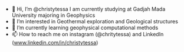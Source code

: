 - 👋 Hi, I’m @christytessa I am currently studying at Gadjah Mada University majoring in Geophysics
- 👀 I’m interested in Geothermal exploration and Geological structures
- 🌱 I’m currently learning geophysical computational methods
- 📫 How to reach me on instagram (@chritytessa) and LinkedIn (www.linkedin.com/in/christytessa)

<!---
christytessa/christytessa is a ✨ special ✨ repository because its `README.md` (this file) appears on your GitHub profile.
You can click the Preview link to take a look at your changes.
--->
